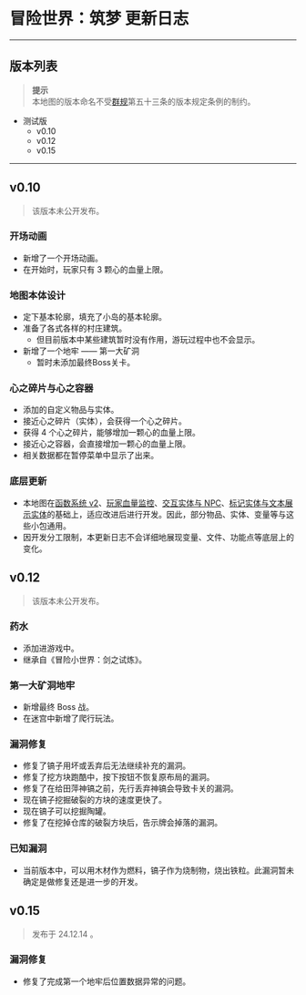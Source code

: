 # 冒险世界：筑梦 更新日志

---

## 版本列表

> **提示**  
  本地图的版本命名不受[群规](../../docs/rules.md)第五十三条的版本规定条例的制约。

- 测试版
  - v0.10
  - v0.12
  - v0.15

---

## v0.10

> 该版本未公开发布。

### 开场动画

- 新增了一个开场动画。
- 在开始时，玩家只有 3 颗心的血量上限。

### 地图本体设计

- 定下基本轮廓，填充了小岛的基本轮廓。
- 准备了各式各样的村庄建筑。
  - 但目前版本中某些建筑暂时没有作用，游玩过程中也不会显示。
- 新增了一个地牢 —— 第一大矿洞
  - 暂时未添加最终Boss关卡。

### 心之碎片与心之容器

- 添加的自定义物品与实体。
- 接近心之碎片（实体），会获得一个心之碎片。
- 获得 4 个心之碎片，能够增加一颗心的血量上限。
- 接近心之容器，会直接增加一颗心的血量上限。
- 相关数据都在暂停菜单中显示了出来。

### 底层更新

- 本地图在[函数系统 v2](../map_template/function_general_v2.md)、[玩家血量监控](../map_template/health_controller.md)、[交互实体与 NPC](../map_template/interaction_and_npc.md)、[标记实体与文本展示实体](../map_template/marker_and_test_display.md)的基础上，适应改进后进行开发。因此，部分物品、实体、变量等与这些小包通用。
- 因开发分工限制，本更新日志不会详细地展现变量、文件、功能点等底层上的变化。

## v0.12

> 该版本未公开发布。

### 药水

- 添加进游戏中。
- 继承自《冒险小世界：剑之试炼》。

### 第一大矿洞地牢

- 新增最终 Boss 战。
- 在迷宫中新增了爬行玩法。

### 漏洞修复

- 修复了镐子用坏或丢弃后无法继续补充的漏洞。
- 修复了挖方块跑酷中，按下按钮不恢复原布局的漏洞。
- 修复了在给田萍神镐之前，先行丢弃神镐会导致卡关的漏洞。
- 现在镐子挖掘破裂的方块的速度更快了。
- 现在镐子可以挖掘陶罐。
- 修复了在挖掉仓库的破裂方块后，告示牌会掉落的漏洞。

### 已知漏洞

- 当前版本中，可以用木材作为燃料，镐子作为烧制物，烧出铁粒。此漏洞暂未确定是做修复还是进一步的开发。

## v0.15

> 发布于 24.12.14 。

### 漏洞修复

- 修复了完成第一个地牢后位置数据异常的问题。
